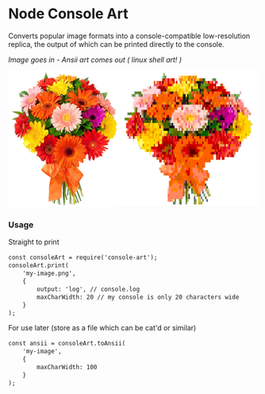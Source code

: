 # Node Console Art #
 
Converts popular image formats into a console-compatible low-resolution replica, the output of which can be printed directly to the         console.
 
*Image goes in - Ansii art comes out ( linux shell art! )*

![Example image](docs/example.png)
 
### Usage ###
Straight to print

    const consoleArt = require('console-art');
    consoleArt.print(
        'my-image.png',
        {
            output: 'log', // console.log
            maxCharWidth: 20 // my console is only 20 characters wide
        }
    );



For use later (store as a file which can be cat'd or similar)

    const ansii = consoleArt.toAnsii(
        'my-image',
        {
            maxCharWidth: 100
        }
    );
